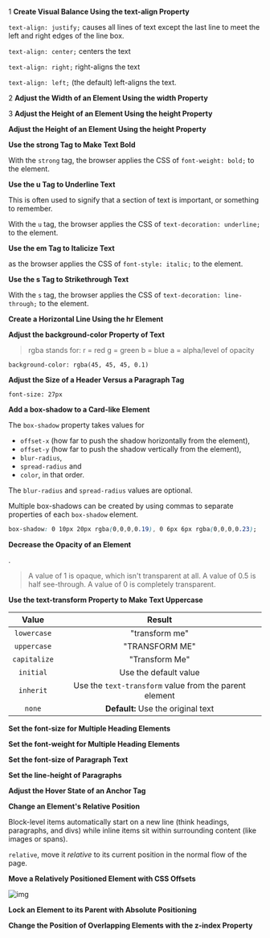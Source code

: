 1 **Create Visual Balance Using the text-align Property**



`text-align: justify;` causes all lines of text except the last line to meet the left and right edges of the line box.

`text-align: center;` centers the text

`text-align: right;` right-aligns the text

`text-align: left;` (the default) left-aligns the text.



2 **Adjust the Width of an Element Using the width Property**



3 **Adjust the Height of an Element Using the height Property**



**Adjust the Height of an Element Using the height Property**



**Use the strong Tag to Make Text Bold**



With the `strong` tag, the browser applies the CSS of `font-weight: bold;` to the element.



**Use the u Tag to Underline Text**



This is often used to signify that a section of text is important,  or something to remember. 



With the `u` tag, the browser applies the CSS of `text-decoration: underline;` to the element.



**Use the em Tag to Italicize Text**



 as the browser applies the CSS of `font-style: italic;` to the element.



**Use the s Tag to Strikethrough Text**



With the `s` tag, the browser applies the CSS of `text-decoration: line-through;` to the element.



**Create a Horizontal Line Using the hr Element**



**Adjust the background-color Property of Text**



> rgba stands for:
>  r = red
>  g = green
>  b = blue
>  a = alpha/level of opacity



 `background-color: rgba(45, 45, 45, 0.1)` 



**Adjust the Size of a Header Versus a Paragraph Tag**

`font-size: 27px`



**Add a box-shadow to a Card-like Element**

The `box-shadow` property takes values for

- `offset-x` (how far to push the shadow horizontally from the element),
- `offset-y` (how far to push the shadow vertically from the element),
- `blur-radius`,
- `spread-radius` and
- `color`, in that order.

The `blur-radius` and `spread-radius` values are optional.

Multiple box-shadows can be created by using commas to separate properties of each `box-shadow` element.



```css
box-shadow: 0 10px 20px rgba(0,0,0,0.19), 0 6px 6px rgba(0,0,0,0.23);
```



**Decrease the Opacity of an Element**

.

> A value of 1 is opaque, which isn't transparent at all.
> A value of 0.5 is half see-through.
> A value of 0 is completely transparent.



**Use the text-transform Property to Make Text Uppercase**



|    Value     |                         Result                         |
| :----------: | :----------------------------------------------------: |
| `lowercase`  |                     "transform me"                     |
| `uppercase`  |                     "TRANSFORM ME"                     |
| `capitalize` |                     "Transform Me"                     |
|  `initial`   |                 Use the default value                  |
|  `inherit`   | Use the `text-transform` value from the parent element |
|    `none`    |           **Default:** Use the original text           |



**Set the font-size for Multiple Heading Elements**



**Set the font-weight for Multiple Heading Elements**



**Set the font-size of Paragraph Text**



**Set the line-height of Paragraphs**



**Adjust the Hover State of an Anchor Tag**



**Change an Element's Relative Position**

Block-level items automatically start on a new line (think headings, paragraphs, and divs) while inline items sit within surrounding content (like images or spans).



`relative`, move it *relative* to its current position in the normal flow of the page.



**Move a Relatively Positioned Element with CSS Offsets**



![img](https://cdn-media-1.freecodecamp.org/imgr/eWWi3gZ.gif)





**Lock an Element to its Parent with Absolute Positioning**



**Change the Position of Overlapping Elements with the z-index Property**

